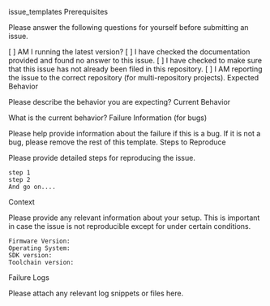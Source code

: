 issue_templates
Prerequisites

Please answer the following questions for yourself before submitting an issue.

[ ] AM I running the latest version?
[ ] I have checked the documentation provided and found no answer to this issue.
[ ] I have checked to make sure that this issue has not already been filed in this repository.
[ ] I AM reporting the issue to the correct repository (for multi-repository projects).
Expected Behavior

Please describe the behavior you are expecting?
Current Behavior

What is the current behavior?
Failure Information (for bugs)

Please help provide information about the failure if this is a bug. If it is not a bug, please remove the rest of this template.
Steps to Reproduce

Please provide detailed steps for reproducing the issue.

    step 1
    step 2
    And go on....

Context

Please provide any relevant information about your setup. This is important in case the issue is not reproducible except for under certain conditions.

    Firmware Version:
    Operating System:
    SDK version:
    Toolchain version:

Failure Logs

Please attach any relevant log snippets or files here.